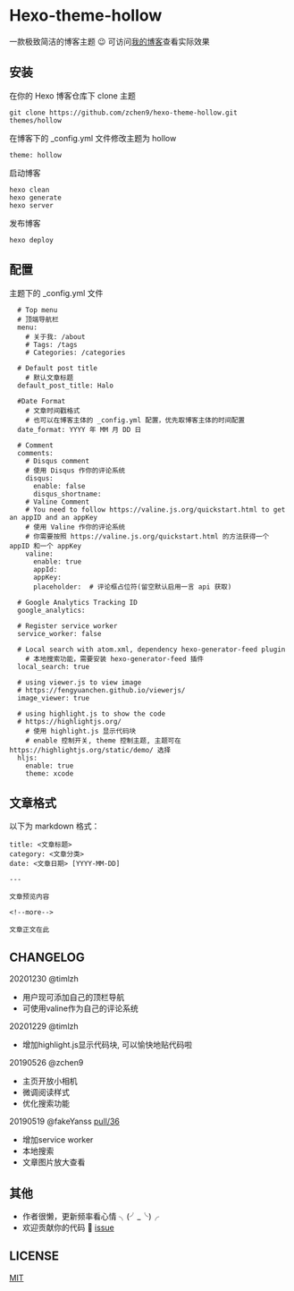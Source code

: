 # Hexo-theme-hollow

一款极致简洁的博客主题 😉 可访问[我的博客](http://www.chen9.info/fragment/)查看实际效果

## 安装

在你的 Hexo 博客仓库下 clone 主题

	git clone https://github.com/zchen9/hexo-theme-hollow.git themes/hollow

在博客下的 _config.yml 文件修改主题为 hollow
	
	theme: hollow

启动博客

	hexo clean
	hexo generate
	hexo server
	
发布博客

	hexo deploy
	
## 配置

主题下的 _config.yml 文件

```
  # Top menu
  # 顶端导航栏
  menu:
    # 关于我: /about
    # Tags: /tags
    # Categories: /categories

  # Default post title
	# 默认文章标题
  default_post_title: Halo

  #Date Format
	# 文章时间戳格式
	# 也可以在博客主体的 _config.yml 配置，优先取博客主体的时间配置
  date_format: YYYY 年 MM 月 DD 日

  # Comment 
  comments:
    # Disqus comment
    # 使用 Disqus 作你的评论系统
    disqus:
      enable: false
      disqus_shortname:
    # Valine Comment
    # You need to follow https://valine.js.org/quickstart.html to get an appID and an appKey
    # 使用 Valine 作你的评论系统
    # 你需要按照 https://valine.js.org/quickstart.html 的方法获得一个 appID 和一个 appKey
    valine:
      enable: true
      appId: 
      appKey: 
      placeholder:  # 评论框占位符(留空默认启用一言 api 获取)

  # Google Analytics Tracking ID
  google_analytics: 

  # Register service worker
  service_worker: false

  # Local search with atom.xml, dependency hexo-generator-feed plugin
	# 本地搜索功能，需要安装 hexo-generator-feed 插件
  local_search: true

  # using viewer.js to view image
  # https://fengyuanchen.github.io/viewerjs/
  image_viewer: true

  # using highlight.js to show the code
  # https://highlightjs.org/
	# 使用 highlight.js 显示代码块
	# enable 控制开关, theme 控制主题, 主题可在 https://highlightjs.org/static/demo/ 选择
  hljs:
    enable: true
    theme: xcode
```

## 文章格式

以下为 markdown 格式：

```
title: <文章标题>
category: <文章分类>
date: <文章日期> [YYYY-MM-DD]

---

文章预览内容

<!--more-->

文章正文在此

```

## CHANGELOG

20201230 @timlzh
- 用户现可添加自己的顶栏导航
- 可使用valine作为自己的评论系统

20201229 @timlzh
- 增加highlight.js显示代码块, 可以愉快地贴代码啦

20190526 @zchen9
- 主页开放小相机
- 微调阅读样式
- 优化搜索功能

20190519 @fakeYanss [pull/36](https://github.com/zchen9/hexo-theme-hollow/pull/36)
- 增加service worker
- 本地搜索
- 文章图片放大查看

## 其他

- 作者很懒，更新频率看心情 ╮(╯_╰)╭
- 欢迎贡献你的代码 🙋 [issue](https://github.com/zchen9/hexo-theme-hollow/issues)

## LICENSE

[MIT](https://github.com/zchen9/hexo-theme-hollow/blob/master/LICENSE)
